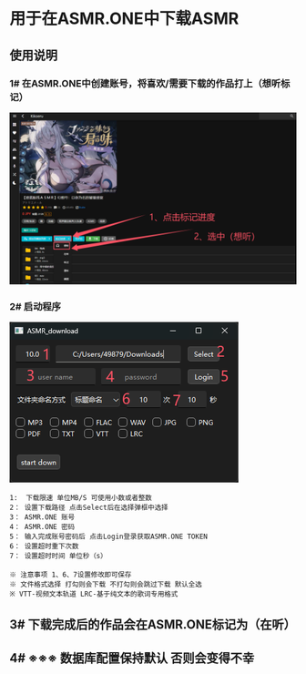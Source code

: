 # 用于在ASMR.ONE中下载ASMR

## 使用说明

### 1# 在ASMR.ONE中创建账号，将喜欢/需要下载的作品打上（想听标记）

![DLsite_WEB](imge/asmr_onr.png)

### 2# 启动程序

![DLsite_WEB](imge/UI.png)

``` text
1:  下载限速 单位MB/S 可使用小数或者整数
2： 设置下载路径 点击Select后在选择弹框中选择
3： ASMR.ONE 账号
4： ASMR.ONE 密码
5： 输入完成账号密码后 点击Login登录获取ASMR.ONE TOKEN
6： 设置超时重下次数
7： 设置超时时间 单位秒（s）

※ 注意事项 1、6、7设置修改即可保存
※ 文件格式选择 打勾则会下载 不打勾则会跳过下载 默认全选
※ VTT-视频文本轨道 LRC-基于纯文本的歌词专用格式
```

## 3# 下载完成后的作品会在ASMR.ONE标记为（在听）

## 4# ※※※ 数据库配置保持默认 否则会变得不幸